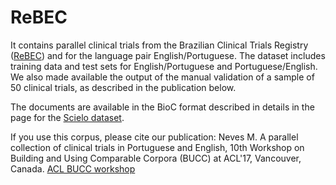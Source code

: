 # ReBEC

It contains parallel clinical trials from the Brazilian Clinical Trials Registry ([ReBEC](http://www.ensaiosclinicos.gov.br/)) and for the language pair English/Portuguese. The dataset includes training data and test sets for English/Portuguese and Portuguese/English. We also made available the output of the manual validation of a sample of 50 clinical trials, as described in the publication below. 

The documents are available in the BioC format described in details in the page for the [Scielo dataset](https://github.com/biomedical-translation-corpora/scielo).

If you use this corpus, please cite our publication:
Neves M. A parallel collection of clinical trials in Portuguese and English, 10th Workshop on Building and Using Comparable Corpora (BUCC) at ACL'17, Vancouver, Canada. [ACL BUCC workshop](https://comparable.limsi.fr/bucc2017/)
